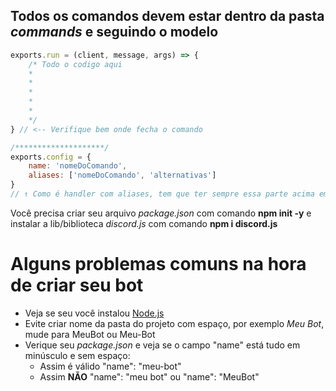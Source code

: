 ## Todos os comandos devem estar dentro da pasta *commands* e seguindo o modelo

```js
exports.run = (client, message, args) => {
    /* Todo o codigo aqui
    *
    *
    *
    *
    *
    */
} // <-- Verifique bem onde fecha o comando

/********************/
exports.config = {
    name: 'nomeDoComando',
    aliases: ['nomeDoComando', 'alternativas']
}
// ↑ Como é handler com aliases, tem que ter sempre essa parte acima em todo comando

```

Você precisa criar seu arquivo *package.json* com comando **npm init -y** e instalar a lib/biblioteca *discord.js* com comando **npm i discord.js**

# Alguns problemas comuns na hora de criar seu bot

* Veja se seu você instalou [Node.js](https://nodejs.org/pt-br/download/)
* Evite criar nome da pasta do projeto com espaço, por exemplo *Meu Bot*, mude para MeuBot ou Meu-Bot
* Verique seu *package.json* e veja se o campo "name" está tudo em minúsculo e sem espaço:
    * Assim é válido "name": "meu-bot"
    * Assim **NÃO** "name": "meu bot" ou "name": "MeuBot"